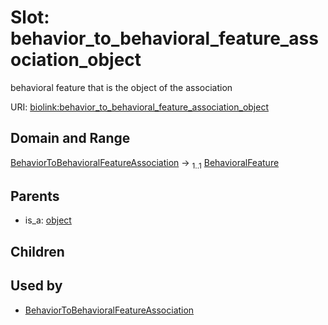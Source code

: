 
# Slot: behavior_to_behavioral_feature_association_object


behavioral feature that is the object of the association

URI: [biolink:behavior_to_behavioral_feature_association_object](https://w3id.org/biolink/vocab/behavior_to_behavioral_feature_association_object)


## Domain and Range

[BehaviorToBehavioralFeatureAssociation](BehaviorToBehavioralFeatureAssociation.md) &#8594;  <sub>1..1</sub> [BehavioralFeature](BehavioralFeature.md)

## Parents

 *  is_a: [object](object.md)

## Children


## Used by

 * [BehaviorToBehavioralFeatureAssociation](BehaviorToBehavioralFeatureAssociation.md)
